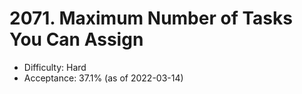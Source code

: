 # 2071. Maximum Number of Tasks You Can Assign
- Difficulty: Hard
- Acceptance: 37.1% (as of 2022-03-14)
